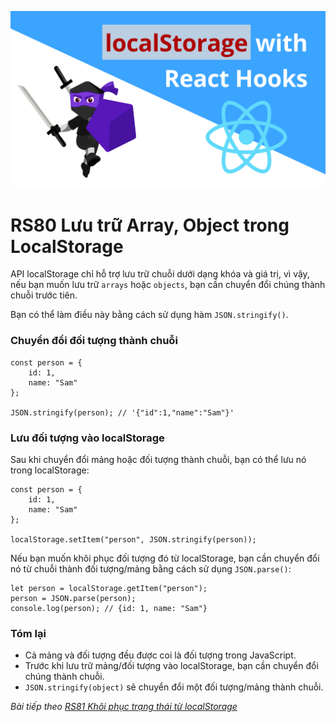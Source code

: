 ![Create-HTML-1](images/localStorage.png) 

# RS80 Lưu trữ Array, Object trong LocalStorage

API localStorage chỉ hỗ trợ lưu trữ chuỗi dưới dạng khóa và giá trị, vì vậy, nếu bạn muốn lưu trữ `arrays` hoặc `objects`, bạn cần chuyển đổi chúng thành chuỗi trước tiên.

Bạn có thể làm điều này bằng cách sử dụng hàm `JSON.stringify()`.

### Chuyển đổi đối tượng thành chuỗi

```
const person = {
    id: 1,
    name: "Sam"
};

JSON.stringify(person); // '{"id":1,"name":"Sam"}'
```

### Lưu đối tượng vào localStorage

Sau khi chuyển đổi mảng hoặc đối tượng thành chuỗi, bạn có thể lưu nó trong localStorage:

```
const person = {
    id: 1,
    name: "Sam"
};

localStorage.setItem("person", JSON.stringify(person));
```

Nếu bạn muốn khôi phục đối tượng đó từ localStorage, bạn cần chuyển đổi nó từ chuỗi thành đối tượng/mảng bằng cách sử dụng `JSON.parse()`:

```
let person = localStorage.getItem("person");
person = JSON.parse(person);
console.log(person); // {id: 1, name: "Sam"}
```

### Tóm lại

- Cả mảng và đối tượng đều được coi là đối tượng trong JavaScript.
- Trước khi lưu trữ mảng/đối tượng vào localStorage, bạn cần chuyển đổi chúng thành chuỗi.
- `JSON.stringify(object)` sẽ chuyển đổi một đối tượng/mảng thành chuỗi.


*Bài tiếp theo [RS81 Khôi phục trạng thái từ localStorage](/lesson/session/session_081_localStorage_more.md)*